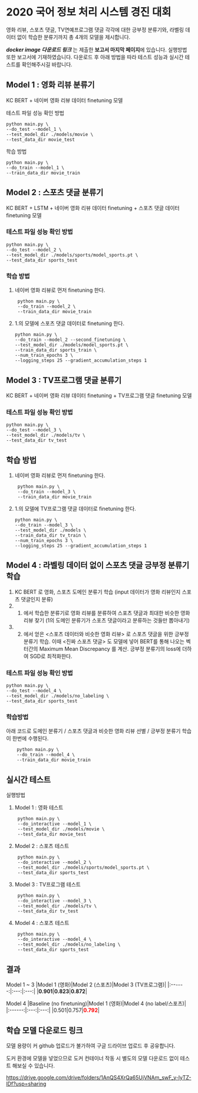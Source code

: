 2020 국어 정보 처리 시스템 경진 대회
==================================
영화 리뷰, 스포츠 댓글, TV연예프로그램 댓글 각각에 대한 긍부정 분류기와, 라벨링 데이터 없이 학습한 분류기까지 총 4개의 모델을 제시합니다.

***docker image 다운로드 링크*** 는 제출한 **보고서 마지막 페이지**에 있습니다. 실행방법 또한 보고서에 기재하였습니다. 다운로드 후 아래 방법을 따라 테스트 성능과 실시간 테스트를 확인해주시길 바랍니다. 

Model 1 : 영화 리뷰 분류기
--------
KC BERT + 네이버 영화 리뷰 데이터 finetuning 모델

테스트 파일 성능 확인 방법

    python main.py \
    --do_test --model_1 \
    --test_model_dir ./models/movie \
    --test_data_dir movie_test

학습 방법

    python main.py \
    --do_train --model_1 \
    --train_data_dir movie_train

Model 2 : 스포츠 댓글 분류기
--------------------------
KC BERT + LSTM + 네이버 영화 리뷰 데이터 finetuning + 스포츠 댓글 데이터 finetuning 모델

### 테스트 파일 성능 확인 방법

    python main.py \
    --do_test --model_2 \
    --test_model_dir ./models/sports/model_sports.pt \
    --test_data_dir sports_test

### 학습 방법

1. 네이버 영화 리뷰로 먼저 finetuning 한다.

        python main.py \
        --do_train --model_2 \
        --train_data_dir movie_train

2.  1.의 모델에 스포츠 댓글 데이터로 finetuning 한다.
        
        python main.py \
        --do_train --model_2 --second_finetuning \
        --test_model_dir ./models/model_sports.pt \
        --train_data_dir sports_train \
        --num_train_epochs 3 \
        --logging_steps 25 --gradient_accumulation_steps 1

Model 3 : TV프로그램 댓글 분류기
-------
KC BERT + 네이버 영화 리뷰 데이터 finetuning + TV프로그램 댓글 finetuning 모델
### 테스트 파일 성능 확인 방법

    python main.py \
    --do_test --model_3 \
    --test_model_dir ./models/tv \
    --test_data_dir tv_test

## 학습 방법

1. 네이버 영화 리뷰로 먼저 finetuning 한다.

        python main.py \
        --do_train --model_3 \
        --train_data_dir movie_train

2.  1.의 모델에 TV프로그램 댓글 데이터로 finetuning 한다. 
        
        python main.py \
        --do_train --model_3 \
        --test_model_dir ./models \
        --train_data_dir tv_train \
        --num_train_epochs 3 \
        --logging_steps 25 --gradient_accumulation_steps 1


Model 4 : 라벨링 데이터 없이 스포츠 댓글 긍부정 분류기 학습
---
1. KC BERT 로 영화, 스포츠 도메인 분류기 학습 (input 데이터가 영화 리뷰인지 스포츠 댓글인지 분류)
2. 1. 에서 학습한 분류기로 영화 리뷰를 분류하여 스포츠 댓글과 최대한 비슷한 영화 리뷰 찾기 (1의 도메인 분류기가 스포츠 댓글이라고 분류하는 것들만 뽑아내기)
3. 2. 에서 얻은 <스포츠 데이터와 비슷한 영화 리뷰> 로 스포츠 댓글을 위한 긍부정 분류기 학습. 이때 <진짜 스포츠 댓글> 도 모델에 넣어 BERT를 통해 나오는 벡터간의 Maximum Mean Discrepancy 를 계산. 긍부정 분류기의 loss에 더하여 SGD로 최적화한다.

### 테스트 파일 성능 확인 방법

    python main.py \
    --do_test --model_4 \
    --test_model_dir ./models/no_labeling \
    --test_data_dir sports_test

### 학습방법
아래 코드로 도메인 분류기 / 스포츠 댓글과 비슷한 영화 리뷰 선별 / 긍부정 분류기 학습이 한번에 수행된다.

        python main.py \
        --do_train --model_4 \
        --train_data_dir movie_train

실시간 테스트
---------
실행방법

1. Model 1 : 영화 테스트

        python main.py \
        --do_interactive --model_1 \
        --test_model_dir ./models/movie \
        --test_data_dir movie_test


2. Model 2 : 스포츠 테스트

        python main.py \
        --do_interactive --model_2 \
        --test_model_dir ./models/sports/model_sports.pt \
        --test_data_dir sports_test

3. Model 3 : TV프로그램 테스트

        python main.py \
        --do_interactive --model_3 \
        --test_model_dir ./models/tv \
        --test_data_dir tv_test

4. Model 4 : 스포츠 테스트

        python main.py \
        --do_interactive --model_4 \
        --test_model_dir ./models/no_labeling \
        --test_data_dir sports_test

결과
---
Model 1 ~ 3
|Model 1 (영화)|Model 2 (스포츠)|Model 3 (TV프로그램)|
|:------:|:---:|:---:|
|**0.901**|**0.823**|**0.872**|


Model 4
|Baseline (no finetuning)|Model 1 (영화)|Model 4 (no label/스포츠)|
|:------:|:---:|:---:|
|0.501|0.757|<span style="color:red">**0.792**</span>|



학습 모델 다운로드 링크
-----
모델 용량이 커 github 업로드가 불가하여 구글 드라이브 업로드 후 공유합니다.

도커 환경에 모델을 넣었으므로 도커 컨테이너 작동 시 별도의 모델 다운로드 없이 테스트 해보실 수 있습니다.

https://drive.google.com/drive/folders/1AnQS4XrQa65UjVNAm_swF_y-lyTZ-lDf?usp=sharing